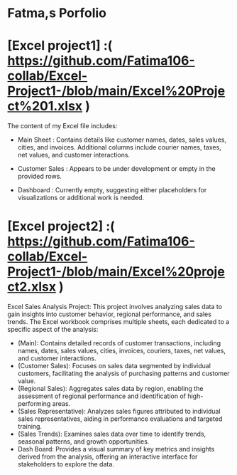 # Fatma,s Porfolio 
# [Excel project1] :( https://github.com/Fatima106-collab/Excel-Project1-/blob/main/Excel%20Project%201.xlsx )

The content of my Excel file includes:

* Main Sheet :
Contains details like customer names, dates, sales values, cities, and invoices.
Additional columns include courier names, taxes, net values, and customer interactions.

* Customer Sales :
Appears to be under development or empty in the provided rows.

* Dashboard :
Currently empty, suggesting either placeholders for visualizations or additional work is needed.

# [Excel project2] :( https://github.com/Fatima106-collab/Excel-Project1-/blob/main/Excel%20project2.xlsx )

Excel Sales Analysis Project: This project involves analyzing sales data to gain insights into customer behavior, regional performance, and sales trends. The Excel workbook comprises multiple sheets, each dedicated to a specific aspect of the analysis:

*  (Main): Contains detailed records of customer transactions, including names, dates, sales values, cities, invoices, couriers, taxes, net values, and customer interactions.
*  (Customer Sales): Focuses on sales data segmented by individual customers, facilitating the analysis of purchasing patterns and customer value.
*  (Regional Sales): Aggregates sales data by region, enabling the assessment of regional performance and identification of high-performing areas.
*  (Sales Representative): Analyzes sales figures attributed to individual sales representatives, aiding in performance evaluations and targeted training.
*  (Sales Trends): Examines sales data over time to identify trends, seasonal patterns, and growth opportunities.
*  Dash Board: Provides a visual summary of key metrics and insights derived from the analysis, offering an interactive interface for stakeholders to explore the data.


